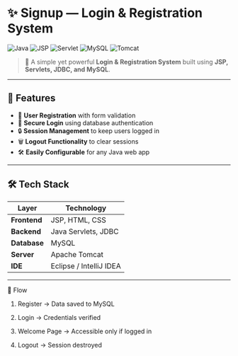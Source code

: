 # ✨ Signup — Login & Registration System

![Java](https://img.shields.io/badge/Java-%23ED8B00.svg?style=for-the-badge&logo=java&logoColor=white)
![JSP](https://img.shields.io/badge/JSP-007396?style=for-the-badge&logo=java&logoColor=white)
![Servlet](https://img.shields.io/badge/Servlet-007396?style=for-the-badge&logo=java&logoColor=white)
![MySQL](https://img.shields.io/badge/MySQL-%2300f.svg?style=for-the-badge&logo=mysql&logoColor=white)
![Tomcat](https://img.shields.io/badge/Tomcat-F8DC75?style=for-the-badge&logo=apache-tomcat&logoColor=black)

> 🚀 A simple yet powerful **Login & Registration System** built using **JSP, Servlets, JDBC, and MySQL**.

---

## 📌 Features
- 📝 **User Registration** with form validation  
- 🔑 **Secure Login** using database authentication  
- 🔒 **Session Management** to keep users logged in  
- 🗑 **Logout Functionality** to clear sessions  
- 🛠 **Easily Configurable** for any Java web app  

---

## 🛠 Tech Stack
| Layer       | Technology |
|-------------|------------|
| **Frontend** | JSP, HTML, CSS |
| **Backend** | Java Servlets, JDBC |
| **Database** | MySQL |
| **Server** | Apache Tomcat |
| **IDE** | Eclipse / IntelliJ IDEA |

---

🚀 Flow

1) Register → Data saved to MySQL

2) Login → Credentials verified

3) Welcome Page → Accessible only if logged in

4) Logout → Session destroyed
